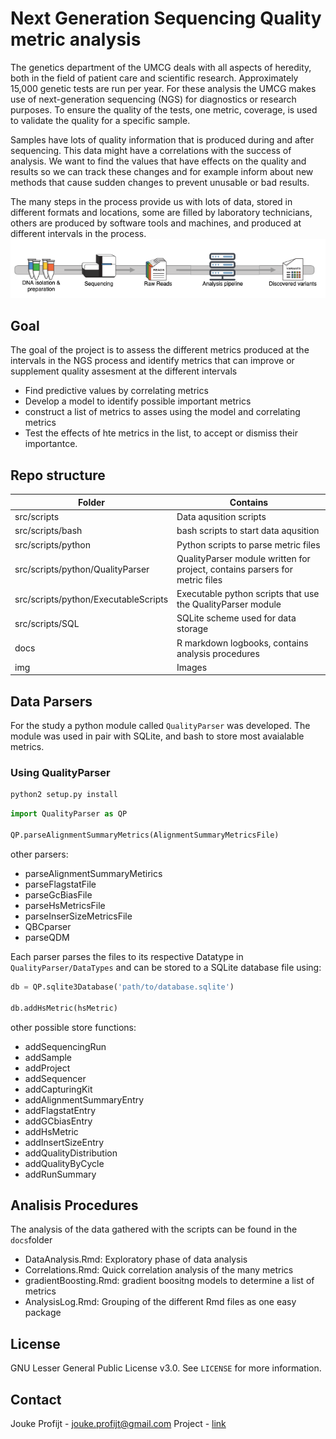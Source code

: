 # Next Generation Sequencing Quality metric analysis

The genetics department of the UMCG deals with all aspects of heredity, both in the field of patient care and scientific research. Approximately 15,000 genetic tests are run per year. For these analysis the UMCG makes use of next-generation sequencing (NGS) for diagnostics or research purposes. To ensure the quality of the tests, one metric, coverage, is used to validate the quality for a specific sample. 

Samples have lots of quality information that is produced during and after sequencing. This data might have a correlations with the success of analysis. We want to find the values that have effects on the quality and results so we can track these changes and for example inform about new methods that cause sudden changes to prevent unusable or bad results.

The many steps in the process provide us with lots of data, stored in different formats and locations, some are filled by laboratory technicians, others are produced by software tools and machines, and produced at different intervals in the process. 
![NGS sequencing process](img/DataOriginDiagram.png "NGS sequencing process")

## Goal
The goal of the project is to assess the different metrics produced at the intervals in the NGS process and identify metrics that can improve or supplement quality assesment at the different intervals

* Find predictive values by correlating metrics
* Develop a model to identify possible important metrics
* construct a list of metrics to asses using the model and correlating metrics
* Test the effects of hte metrics in the list, to accept or dismiss their importantce.

## Repo structure

| Folder                               | Contains                                                                                     |
| ------------------------------------ | -------------------------------------------------------------------------------------------- |
| src/scripts                          | Data aqusition scripts                                                                       |
| src/scripts/bash                     | bash scripts to start data aqusition                                                         |
| src/scripts/python                   | Python scripts to parse metric files                                                         |
| src/scripts/python/QualityParser     | QualityParser module written for project, contains parsers for metric files                  |
| src/scripts/python/ExecutableScripts | Executable python scripts that use the QualityParser module                                  |
| src/scripts/SQL                      | SQLite scheme used for data storage                                                          |
| docs                                 | R markdown logbooks, contains analysis procedures                                            |
| img                                  | Images                                                                                       |

## Data Parsers 

For the study a python module called `QualityParser` was developed. The module was used in pair with SQLite, and bash to store most avaialable metrics.

### Using QualityParser

```sh
python2 setup.py install 
```

```python
import QualityParser as QP

QP.parseAlignmentSummaryMetrics(AlignmentSummaryMetricsFile)
```
other parsers:
* parseAlignmentSummaryMetirics
* parseFlagstatFile
* parseGcBiasFile
* parseHsMetricsFile
* parseInserSizeMetricsFile
* QBCparser
* parseQDM

Each parser parses the files to its respective Datatype in `QualityParser/DataTypes` and can be stored to a SQLite database file using:
```python
db = QP.sqlite3Database('path/to/database.sqlite')

db.addHsMetric(hsMetric)
```

other possible store functions:
* addSequencingRun
* addSample
* addProject
* addSequencer
* addCapturingKit
* addAlignmentSummaryEntry
* addFlagstatEntry
* addGCbiasEntry
* addHsMetric
* addInsertSizeEntry
* addQualityDistribution
* addQualityByCycle
* addRunSummary

## Analisis Procedures

The analysis of the data gathered with the scripts can be found in the `docs`folder
* DataAnalysis.Rmd: Exploratory phase of data analysis
* Correlations.Rmd:  Quick correlation analysis of the many metrics
* gradientBoosting.Rmd: gradient boositng models to determine a list of metrics
* AnalysisLog.Rmd: Grouping of the different Rmd files as one easy package

## License
GNU Lesser General Public License v3.0. See `LICENSE` for more information.

## Contact

Jouke Profijt - jouke.profijt@gmail.com
Project - [link](https://github.com/jprofijt/analysis-metrics-prediction-display)

